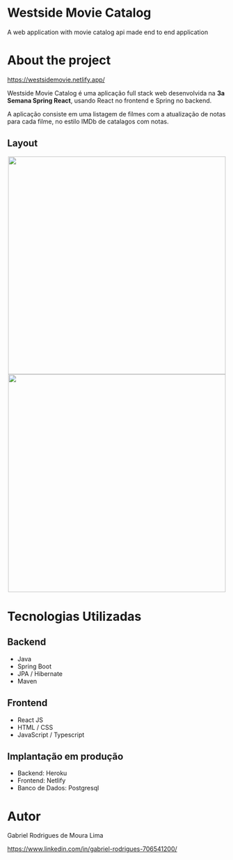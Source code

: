 # Westside Movie Catalog
A web application with movie catalog api made end to end application 

# About the project

https://westsidemovie.netlify.app/

Westside Movie Catalog é uma aplicação full stack web desenvolvida na **3a Semana Spring React**, usando React no frontend e Spring no backend.

A aplicação consiste em uma listagem de filmes com a atualização de notas para cada filme, no estilo IMDb de catalagos com notas.

## Layout
<!-- ![Westside Catalog Movie Listing Page](https://user-images.githubusercontent.com/60760967/152717835-4da0ee1b-c448-48f8-b0f2-e48751df9f2a.png) -->
<!-- ![Westside Catalog Movie Form Page](https://user-images.githubusercontent.com/60760967/152718311-889e58d1-e269-4227-8975-208ef025725e.png) -->
<div align="center">
  <img src="https://user-images.githubusercontent.com/60760967/152717835-4da0ee1b-c448-48f8-b0f2-e48751df9f2a.png" width="500px" />
</div>

<div align="center">
  <img src="https://user-images.githubusercontent.com/60760967/152718311-889e58d1-e269-4227-8975-208ef025725e.png" width="500px" />
</div>

# Tecnologias Utilizadas
## Backend
- Java
- Spring Boot
- JPA / Hibernate
- Maven

## Frontend
- React JS
- HTML / CSS
- JavaScript / Typescript

## Implantação em produção
- Backend: Heroku
- Frontend: Netlify
- Banco de Dados: Postgresql

# Autor

Gabriel Rodrigues de Moura Lima

https://www.linkedin.com/in/gabriel-rodrigues-706541200/
